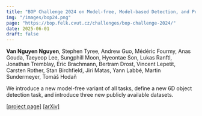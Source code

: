 ```yaml
---
title: "BOP Challenge 2024 on Model-free, Model-based Detection, and Pose Estimation of Unseen Rigid Objects"
img: "/images/bop24.png"
page: "https://bop.felk.cvut.cz/challenges/bop-challenge-2024/"
date: 2025-06-01
draft: false
---
```

**Van Nguyen Nguyen**, Stephen Tyree, Andrew Guo, Médéric Fourmy, Anas Gouda, Taeyeop Lee, Sungphill Moon, Hyeontae Son, Lukas Ranftl, Jonathan Tremblay, Eric Brachmann, Bertram Drost, Vincent Lepetit, Carsten Rother, Stan Birchfield, Jiri Matas, Yann Labbé, Martin Sundermeyer, Tomáš Hodaň

We introduce a new model-free variant of all tasks, define a new 6D object detection task, and introduce three new publicly available datasets.

[[project page]](https://bop.felk.cvut.cz/challenges/bop-challenge-2024/)  [[arXiv]](https://arxiv.org/pdf/2504.02812)